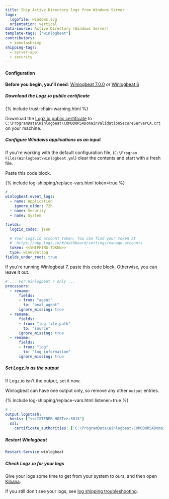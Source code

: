 ```yaml
---
title: Ship Active Directory logs from Windows Server
logo:
  logofile: windows.svg
  orientation: vertical
data-source: Active Directory (Windows Server)
template-tags: ["winlogbeat"]
contributors:
  - imnotashrimp
shipping-tags:
  - server-app
  - security
---
```


#### Configuration

**Before you begin, you'll need**:
[Winlogbeat 7.0.0](https://www.elastic.co/downloads/past-releases/winlogbeat-7-0-0) or
[Winlogbeat 6](https://www.elastic.co/guide/en/beats/winlogbeat/6.8/winlogbeat-installation.html)

<div class="tasklist">

##### Download the Logz.io public certificate

{% include trust-chain-warning.html %}

Download the
[Logz.io public certificate](https://raw.githubusercontent.com/logzio/public-certificates/master/TrustExternalCARoot_and_USERTrustRSAAAACA.crt)
to `C:\ProgramData\Winlogbeat\COMODORSADomainValidationSecureServerCA.crt`
on your machine.

##### Configure Windows applications as an input

If you're working with the default configuration file,
(`C:\Program Files\Winlogbeat\winlogbeat.yml`)
clear the contents and start with a fresh file.

Paste this code block.

{% include log-shipping/replace-vars.html token=true %}

```yaml
# ...
winlogbeat.event_logs:
  - name: Application
    ignore_older: 72h
  - name: Security
  - name: System

fields:
  logzio_codec: json

  # Your Logz.io account token. You can find your token at
  #  https://app.logz.io/#/dashboard/settings/manage-accounts
  token: <<SHIPPING-TOKEN>>
  type: wineventlog
fields_under_root: true
```

If you're running Winlogbeat 7, paste this code block.
Otherwise, you can leave it out.

```yaml
# ... For Winlogbeat 7 only ...
processors:
  - rename:
      fields:
      - from: "agent"
        to: "beat_agent"
      ignore_missing: true
  - rename:
      fields:
      - from: "log.file.path"
        to: "source"
      ignore_missing: true
  - rename:
      fields:
      - from: "log"
        to: "log_information"
      ignore_missing: true
```

##### Set Logz.io as the output

If Logz.io isn't the output, set it now.

Winlogbeat can have one output only, so remove any other `output` entries.

{% include log-shipping/replace-vars.html listener=true %}

```yaml
# ...
output.logstash:
  hosts: ["<<LISTENER-HOST>>:5015"]
  ssl:
    certificate_authorities: ['C:\ProgramData\Winlogbeat\COMODORSADomainValidationSecureServerCA.crt']
```

##### Restart Winlogbeat

```powershell
Restart-Service winlogbeat
```

##### Check Logz.io for your logs

Give your logs some time to get from your system to ours, and then open [Kibana](https://app.logz.io/#/dashboard/kibana).

If you still don't see your logs, see [log shipping troubleshooting]({{site.baseurl}}/user-guide/log-shipping/log-shipping-troubleshooting.html).

</div>

